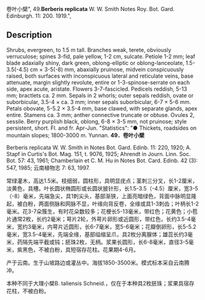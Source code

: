 卷叶小檗",
49.**Berberis replicata** W. W. Smith Notes Roy. Bot. Gard. Edinburgh. 11: 200. 1919.",

## Description
Shrubs, evergreen, to 1.5 m tall. Branches weak, terete, obviously verruculose; spines 3-fid, pale yellow, 1-2 cm, sulcate. Petiole 1-2 mm; leaf blade adaxially shiny, dark green, oblong-elliptic or oblong-lanceolate, 1.5-3.5(-4.5) cm × 3-5(-8) mm, abaxially pruinose, midvein conspicuously raised, both surfaces with inconspicuous lateral and reticulate veins, base attenuate, margin slightly revolute, entire or 1-3-spinose-serrate on each side, apex acute, aristate. Flowers 3-7-fascicled. Pedicels reddish, 5-13 mm; bractlets ca. 2 mm. Sepals in 2 whorls; outer sepals reddish, ovate or suborbicular, 3.5-4 × ca. 3 mm; inner sepals suborbicular, 6-7 × 5-6 mm. Petals obovate, 5-5.2 × 3.5-4 mm, base clawed, with separate glands, apex entire. Stamens ca. 3 mm; anther connective truncate or obtuse. Ovules 2, sessile. Berry purplish black, oblong, 6-8 × 3-5 mm, not pruinose; style persistent, short. Fl. and fr. Apr-Jun.
  "Statistics": "● Thickets, roadsides on mountain slopes; 1800-3000 m. Yunnan.
**49．卷叶小檗**

Berberis replicata W. W. Smith in Notes Bot. Gard. Edinb. 11: 220, 1920; A. Stapf in Curtis's Bot. Mag. 151, t. 9076, 1925; Ahrendt in Journ. Linn. Soc. Bot. 57: 43, 1961; Chamberlain et C. M. Hu in Notes Bot. Card. Edinb. 42 (3): 547, 1985; 云南植物志 7: 63, 1997.

常绿灌木，高达1.5米。枝细弱，圆柱形，具明显疣点；茎刺三分叉，长1-2厘米，淡黄色，具槽。叶长圆状椭圆形或长圆状披针形，长1.5-3.5（-4.5）厘米，宽3-5（-8）毫米，先端急尖，具1刺尖头，基部渐狭，上面亮暗绿色，背面中脉明显隆起，被白粉，两面侧脉和网脉不显，叶缘向背反卷，全缘或具1-3刺齿；叶柄长1-2毫米。花3-7朵簇生，有时花朵数较多；花梗长5-13毫米，带红色；花黄色；小苞片通常2枚，长约2毫米；萼片2轮，外萼片卵形或近圆形，带红色，长约3.5-4毫米，宽约3毫米，内萼片近圆形，长6-7毫米，宽5-6毫米；花瓣倒卵形，长5-5.2毫米，宽3.5-4毫米，先端全缘，基部缢缩呈爪，具2枚分离腺体；雄蕊长约3毫米，药隔先端平截或钝；胚珠2枚，无柄。浆果长圆形，长6-8毫米，直径3-5毫米，紫黑色，不被白粉，具短宿存花柱。花果期4-6月。

产于云南。生于山坡路边或灌丛中。海拔1850-3500米。模式标本采自云南腾冲。

本种不同于大理小檗B. taliensis Schneid.，仅在于本种具2枚胚珠；浆果具宿存花柱，不被白粉。
